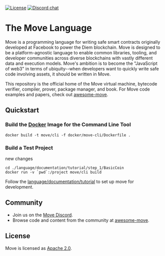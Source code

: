 
[![License](https://img.shields.io/badge/license-Apache-green.svg)](LICENSE)
[![Discord chat](https://img.shields.io/discord/903339070925721652.svg?logo=discord&style=flat-square)](https://discord.gg/M95qX3KnG8)


# The Move Language

Move is a programming language for writing safe smart contracts originally developed at Facebook to power the Diem blockchain. Move is designed to be a platform-agnostic language to enable common libraries, tooling, and developer communities across diverse blockchains with vastly different data and execution models. Move's ambition is to become the "JavaScript of web3" in terms of ubiquity--when developers want to quickly write safe code involving assets, it should be written in Move.

This repository is the official home of the Move virtual machine, bytecode verifier, compiler, prover, package manager, and book. For Move code examples and papers, check out [awesome-move](https://github.com/MystenLabs/awesome-move).

## Quickstart

### Build the [Docker](https://www.docker.com/community/open-source/) Image for the Command Line Tool

```
docker build -t move/cli -f docker/move-cli/Dockerfile .
```

### Build a Test Project

new changes 
```
cd ./language/documentation/tutorial/step_1/BasicCoin
docker run -v `pwd`:/project move/cli build
```

Follow the [language/documentation/tutorial](./language/documentation/tutorial/README.md) to set up move for development.

## Community

* Join us on the [Move Discord](https://discord.gg/cPUmhe24Mz).
* Browse code and content from the community at [awesome-move](https://github.com/MystenLabs/awesome-move).

## License

Move is licensed as [Apache 2.0](https://github.com/move-language/move/blob/main/LICENSE).
